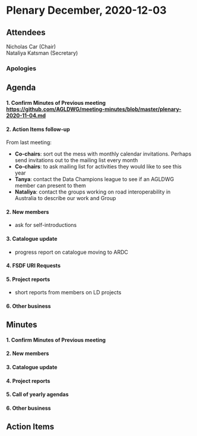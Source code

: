 # Plenary December, 2020-12-03

## Attendees
Nicholas Car (Chair)  
Nataliya Katsman (Secretary)  


### Apologies


## Agenda
#### 1. Confirm Minutes of Previous meeting https://github.com/AGLDWG/meeting-minutes/blob/master/plenary-2020-11-04.md
#### 2. Action Items follow-up
From last meeting:
* **Co-chairs**: sort out the mess with monthly calendar invitations. Perhaps send invitations out to the mailing list every month
* **Co-chairs**: to ask mailing list for activities they would like to see this year
* **Tanya**: contact the Data Champions league to see if an AGLDWG member can present to them
* **Nataliya**: contact the groups working on road interoperability in Australia to describe our work and Group
  
#### 2. New members
  * ask for self-introductions
#### 3. Catalogue update
  * progress report on catalogue moving to ARDC 
#### 4. FSDF URI Requests
#### 5. Project reports
  * short reports from members on LD projects
#### 6. Other business


## Minutes
#### 1. Confirm Minutes of Previous meeting 


#### 2. New members


#### 3. Catalogue update


#### 4. Project reports


#### 5. Call of yearly agendas


#### 6. Other business

## Action Items
